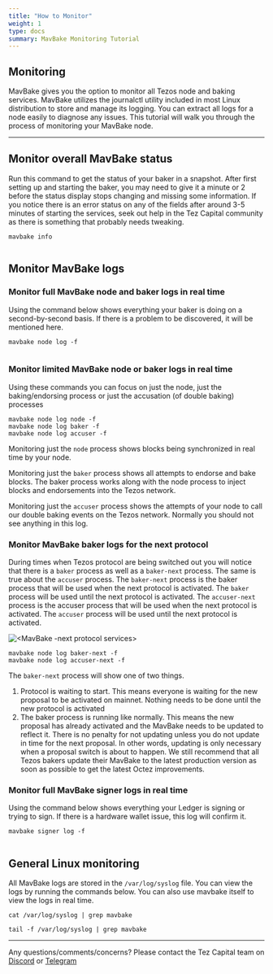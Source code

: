 ```yaml
---
title: "How to Monitor"
weight: 1
type: docs
summary: MavBake Monitoring Tutorial
---
```


## Monitoring
MavBake gives you the option to monitor all Tezos node and baking services. MavBake utilizes the journalctl utility included in most Linux distribution to store and manage its logging.  You can extract all logs for a node easily to diagnose any issues. This tutorial will walk you through the process of monitoring your MavBake node.

---

## Monitor overall MavBake status
Run this command to get the status of your baker in a snapshot. After first setting up and starting the baker, you may need to give it a minute or 2 before the status display stops changing and missing some information. If you notice there is an error status on any of the fields after around 3-5 minutes of starting the services, seek out help in the Tez Capital community as there is something that probably needs tweaking.

   ```
   mavbake info
   ```

![<Info screen showing status of node services and Ledger>](/mavbake/tutorial/mavbakeInfo.png) 

## Monitor MavBake logs

### Monitor full MavBake node and baker logs in real time
Using the command below shows everything your baker is doing on a second-by-second basis. If there is a problem to be discovered, it will be mentioned here.

   ```
   mavbake node log -f
   ```

![<MavBake node log with all blocks synchronized and all attempted baking and endorsing work>](/mavbake/tutorial/mavbakeNodeLogF.png)

### Monitor limited MavBake node or baker logs in real time
Using these commands you can focus on just the node, just the baking/endorsing process or just the accusation (of double baking) processes

   ```
   mavbake node log node -f
   mavbake node log baker -f
   mavbake node log accuser -f
   ```

Monitoring just the `node` process shows blocks being synchronized in real time by your node.

Monitoring just the `baker` process shows all attempts to endorse and bake blocks. The baker process works along with the node process to inject blocks and endorsements into the Tezos network.

Monitoring just the `accuser` process shows the attempts of your node to call our double baking events on the Tezos network. Normally you should not see anything in this log.

### Monitor MavBake baker logs for the next protocol
During times when Tezos protocol are being switched out you will notice that there is a `baker` process as well as a `baker-next` process. The same is true about the `accuser` process. The `baker-next` process is the baker process that will be used when the next protocol is activated. The `baker` process will be used until the next protocol is activated. The `accuser-next` process is the accuser process that will be used when the next protocol is activated. The `accuser` process will be used until the next protocol is activated.

![<MavBake -next protocol services>](/mavbake/tutorial/mavbakeNext.png)

   ```
   mavbake node log baker-next -f
   mavbake node log accuser-next -f
   ```

The `baker-next` process will show one of two things.

1. Protocol is waiting to start. This means everyone is waiting for the new proposal to be activated on mainnet. Nothing needs to be done until the new protocol is activated
2. The baker process is running like normally. This means the new proposal has already activated and the MavBake needs to be updated to reflect it. There is no penalty for not updating unless you do not update in time for the next proposal. In other words, updating is only necessary when a proposal switch is about to happen. We still recommend that all Tezos bakers update their MavBake to the latest production version as soon as possible to get the latest Octez improvements.

### Monitor full MavBake signer logs in real time
Using the command below shows everything your Ledger is signing or trying to sign. If there is a hardware wallet issue, this log will confirm it.

   ```
   mavbake signer log -f
   ```

![<MavBake signer log with all work that node is attempting to have signed by the Ledger>](/mavbake/tutorial/mavbakeSignerLogF.png)

## General Linux monitoring

All MavBake logs are stored in the `/var/log/syslog` file. You can view the logs by running the commands below. You can also use mavbake itself to view the logs in real time.

   ```
   cat /var/log/syslog | grep mavbake
   ```
   
   ```
   tail -f /var/log/syslog | grep mavbake
   ```

---

Any questions/comments/concerns? Please contact the Tez Capital team on
[Discord](https://discord.gg/cVGMA4MaNM) or [Telegram](https://t.me/tezcapital) 